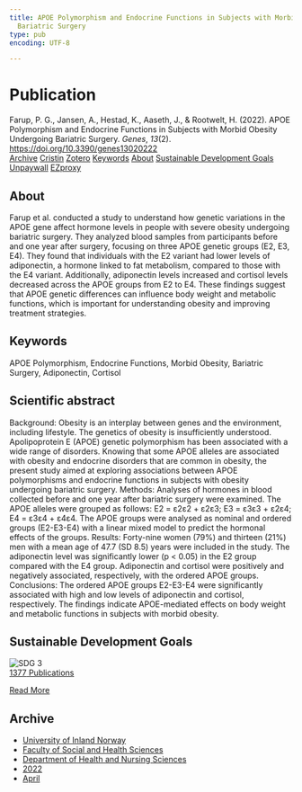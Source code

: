 ```yaml
---
title: APOE Polymorphism and Endocrine Functions in Subjects with Morbid Obesity Undergoing
  Bariatric Surgery
type: pub
encoding: UTF-8

---
```

<h1>Publication</h1>
<article id="csl-bib-container-MMLBMXV9" class="csl-bib-container">
  <div class="csl-bib-body"> <div class="csl-entry">Farup, P. G., Jansen, A., Hestad, K., Aaseth, J., &#38; Rootwelt, H. (2022). APOE Polymorphism and Endocrine Functions in Subjects with Morbid Obesity Undergoing Bariatric Surgery. <i>Genes</i>, <i>13</i>(2). <a href="https://doi.org/10.3390/genes13020222">https://doi.org/10.3390/genes13020222</a></div> </div>
  <div class="csl-bib-buttons">
    <a href="#taxonomy-article-MMLBMXV9" alt="archive" class="csl-bib-button">Archive</a>
    <a href="https://app.cristin.no/results/show.jsf?id=2019523" alt="Cristin" class="csl-bib-button">Cristin</a>
    <a href="http://zotero.org/groups/5881554/items/MMLBMXV9" alt="Zotero" class="csl-bib-button">Zotero</a>
    <a href="#keywords-article-MMLBMXV9" alt="keywords" class="csl-bib-button">Keywords</a>
    <a href="#about-article-MMLBMXV9" alt="about_pub" class="csl-bib-button">About</a>
    <a href="#sdg-article-MMLBMXV9" alt="sdg" class="csl-bib-button">Sustainable Development Goals</a>
    <a href="https://www.mdpi.com/2073-4425/13/2/222/pdf?version=1643115953" alt="Unpaywall" class="csl-bib-button">Unpaywall</a>
    <a href="https://www.mdpi.com/2073-4425/13/2/222/pdf?version=1643115953" alt="EZproxy" class="csl-bib-button">EZproxy</a>
  </div>
  <div id="csl-bib-meta-container-MMLBMXV9"></div>
</article>
<div id="csl-bib-meta-MMLBMXV9" class="csl-bib-meta">
  <article id="about-article-MMLBMXV9" class="about_pub-article">
    <h1>About</h1>
    Farup et al. conducted a study to understand how genetic variations in the APOE gene affect hormone levels in people with severe obesity undergoing bariatric surgery. They analyzed blood samples from participants before and one year after surgery, focusing on three APOE genetic groups (E2, E3, E4). They found that individuals with the E2 variant had lower levels of adiponectin, a hormone linked to fat metabolism, compared to those with the E4 variant. Additionally, adiponectin levels increased and cortisol levels decreased across the APOE groups from E2 to E4. These findings suggest that APOE genetic differences can influence body weight and metabolic functions, which is important for understanding obesity and improving treatment strategies.
  </article>
  <article id="keywords-article-MMLBMXV9" class="keywords-article">
    <h1>Keywords</h1>
    APOE Polymorphism, Endocrine Functions, Morbid Obesity, Bariatric Surgery, Adiponectin, Cortisol
  </article>
  <article id="abstract-article-MMLBMXV9" class="abstract-article">
    <h1>Scientific abstract</h1>
    Background: Obesity is an interplay between genes and the environment, including lifestyle. The genetics of obesity is insufficiently understood. Apolipoprotein E (APOE) genetic polymorphism has been associated with a wide range of disorders. Knowing that some APOE alleles are associated with obesity and endocrine disorders that are common in obesity, the present study aimed at exploring associations between APOE polymorphisms and endocrine functions in subjects with obesity undergoing bariatric surgery. Methods: Analyses of hormones in blood collected before and one year after bariatric surgery were examined. The APOE alleles were grouped as follows: E2 = ε2ε2 + ε2ε3; E3 = ε3ε3 + ε2ε4; E4 = ε3ε4 + ε4ε4. The APOE groups were analysed as nominal and ordered groups (E2-E3-E4) with a linear mixed model to predict the hormonal effects of the groups. Results: Forty-nine women (79%) and thirteen (21%) men with a mean age of 47.7 (SD 8.5) years were included in the study. The adiponectin level was significantly lower (p < 0.05) in the E2 group compared with the E4 group. Adiponectin and cortisol were positively and negatively associated, respectively, with the ordered APOE groups. Conclusions: The ordered APOE groups E2-E3-E4 were significantly associated with high and low levels of adiponectin and cortisol, respectively. The findings indicate APOE-mediated effects on body weight and metabolic functions in subjects with morbid obesity.
  </article>
  <article id="sdg-article-MMLBMXV9" class="sdg-article">
    <h1>Sustainable Development Goals</h1>
    <div class="sdg-container"><div id="sdg3" class="sdg">
        <img src="{{< params subfolder >}}images/sdg/sdg03_en.png" class="image" alt="SDG 3">
        <div class="sdg-overlay">
          <a href="{{< params subfolder >}}en/archive/?sdg=3#archive" class="sdg-publication-count"><span>1377</span> Publications</a>
          <p><a href="https://sdgs.un.org/goals/goal3" class="sdg-read-more">Read More</a></p>
        </div>
      </div></div>
  </article>
  <article id="taxonomy-article-MMLBMXV9" class="taxonomy-article">
    <h1>Archive</h1>
    <ul>
      <li><a href="{{< params subfolder >}}en/archive/?key=3DCRN523">University of Inland Norway</a></li>
      <li><a href="{{< params subfolder >}}en/archive/?key=IDKFS3MX">Faculty of Social and Health Sciences</a></li>
      <li><a href="{{< params subfolder >}}en/archive/?key=GTV4ECMZ">Department of Health and Nursing Sciences</a></li>
      <li><a href="{{< params subfolder >}}en/archive/?key=558P36BB">2022</a></li>
      <li><a href="{{< params subfolder >}}en/archive/?key=H5K8DBZL">April</a></li>
    </ul>
  </article>
</div>
